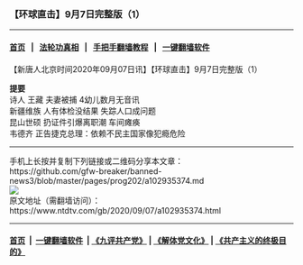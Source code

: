 ### 【环球直击】9月7日完整版（1）
------------------------

#### [首页](https://github.com/gfw-breaker/banned-news3/blob/master/README.md) &nbsp;&nbsp;|&nbsp;&nbsp; [法轮功真相](https://github.com/begood0513/basic/blob/master/README.md)  &nbsp;&nbsp;|&nbsp;&nbsp; [手把手翻墙教程](https://github.com/gfw-breaker/guides/wiki)  &nbsp;&nbsp;|&nbsp;&nbsp; [一键翻墙软件](https://github.com/gfw-breaker/nogfw/blob/master/README.md)  



<div><div class="post_content" itemprop="articleBody">
 <p>
  【新唐人北京时间2020年09月07日讯】【环球直击】9月7日完整版（1）
 </p>
 <p>
  <strong>
   提要
  </strong>
  <br/>
  诗人
  <ok href="https://www.ntdtv.com/gb/王藏.htm">
   王藏
  </ok>
  夫妻被捕 4幼儿数月无音讯
  <br/>
  <ok href="https://www.ntdtv.com/gb/新疆维族.htm">
   新疆维族
  </ok>
  人有体检没结果 失踪人口成问题
  <br/>
  <ok href="https://www.ntdtv.com/gb/昆山世硕.htm">
   昆山世硕
  </ok>
  扔证件引爆离职潮 车间瘫痪
  <br/>
  <ok href="https://www.ntdtv.com/gb/韦德齐.htm">
   韦德齐
  </ok>
  正告捷克总理：依赖不民主国家像犯瘾危险
 </p>
 <div class="single_ad">
 </div>
</div>
</div>
<hr/>
手机上长按并复制下列链接或二维码分享本文章：<br/>
https://github.com/gfw-breaker/banned-news3/blob/master/pages/prog202/a102935374.md <br/>
<a href='https://github.com/gfw-breaker/banned-news3/blob/master/pages/prog202/a102935374.md'><img src='https://github.com/gfw-breaker/banned-news3/blob/master/pages/prog202/a102935374.md.png'/></a> <br/>
原文地址（需翻墙访问）：https://www.ntdtv.com/gb/2020/09/07/a102935374.html


------------------------
#### [首页](https://github.com/gfw-breaker/banned-news3/blob/master/README.md) &nbsp;|&nbsp; [一键翻墙软件](https://github.com/gfw-breaker/nogfw/blob/master/README.md) &nbsp;| [《九评共产党》](https://github.com/gfw-breaker/9ping.md/blob/master/README.md#九评之一评共产党是什么) | [《解体党文化》](https://github.com/gfw-breaker/jtdwh.md/blob/master/README.md) | [《共产主义的终极目的》](https://github.com/gfw-breaker/gczydzjmd.md/blob/master/README.md)


<img src='http://gfw-breaker.win/banned-news3/pages/prog202/a102935374.md' width='0px' height='0px'/>
